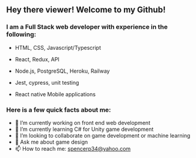 ## Hey there viewer! Welcome to my Github!

### I am a Full Stack web developer with experience in the following:
- HTML, CSS, Javascript/Typescript 
- React, Redux, API
- Node.js, PostgreSQL, Heroku, Railway
- Jest, cypress, unit testing

- React native Mobile applications 

### Here is a few quick facts about me:

- 🔭 I’m currently working on front end web development
- 🌱 I’m currently learning C# for Unity game development
- 👯 I’m looking to collaborate on game development or machine learning
- 💬 Ask me about game design
- 📫 How to reach me: spencerp34@yahoo.com
